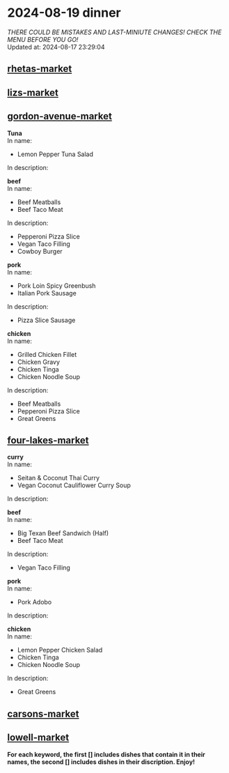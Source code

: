 # 2024-08-19 dinner  
*THERE COULD BE MISTAKES AND LAST-MINIUTE CHANGES! CHECK THE MENU BEFORE YOU GO!*  
Updated at: 2024-08-17 23:29:04  
## [rhetas-market](https://wisc-housingdining.nutrislice.com/menu/rhetas-market/dinner/2024-08-19)  
## [lizs-market](https://wisc-housingdining.nutrislice.com/menu/lizs-market/dinner/2024-08-19)  
## [gordon-avenue-market](https://wisc-housingdining.nutrislice.com/menu/gordon-avenue-market/dinner/2024-08-19)  
**Tuna**  
In name:   
 - Lemon Pepper Tuna Salad  
  
In description:   
  
**beef**  
In name:   
 - Beef Meatballs  
 - Beef Taco Meat  
  
In description:   
 - Pepperoni Pizza Slice  
 - Vegan Taco Filling  
 - Cowboy Burger  
  
**pork**  
In name:   
 - Pork Loin Spicy Greenbush  
 - Italian Pork Sausage  
  
In description:   
 - Pizza Slice Sausage  
  
**chicken**  
In name:   
 - Grilled Chicken Fillet  
 - Chicken Gravy  
 - Chicken Tinga  
 - Chicken Noodle Soup  
  
In description:   
 - Beef Meatballs  
 - Pepperoni Pizza Slice  
 - Great Greens  
  
## [four-lakes-market](https://wisc-housingdining.nutrislice.com/menu/four-lakes-market/dinner/2024-08-19)  
**curry**  
In name:   
 - Seitan & Coconut Thai Curry  
 - Vegan Coconut Cauliflower Curry Soup  
  
In description:   
  
**beef**  
In name:   
 - Big Texan Beef Sandwich (Half)  
 - Beef Taco Meat  
  
In description:   
 - Vegan Taco Filling  
  
**pork**  
In name:   
 - Pork Adobo  
  
In description:   
  
**chicken**  
In name:   
 - Lemon Pepper Chicken Salad  
 - Chicken Tinga  
 - Chicken Noodle Soup  
  
In description:   
 - Great Greens  
  
## [carsons-market](https://wisc-housingdining.nutrislice.com/menu/carsons-market/dinner/2024-08-19)  
## [lowell-market](https://wisc-housingdining.nutrislice.com/menu/lowell-market/dinner/2024-08-19)  
  
**For each keyword, the first [] includes dishes that contain it in their names, the second [] includes dishes in their discription. Enjoy!**  
